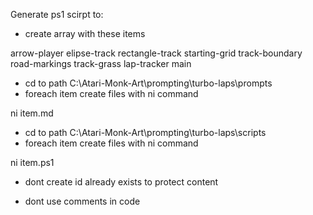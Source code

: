 Generate ps1 scirpt to:

- create array with these items

arrow-player
elipse-track
rectangle-track
starting-grid
track-boundary
road-markings
track-grass
lap-tracker
main

- cd to path C:\Atari-Monk-Art\prompting\turbo-laps\prompts
- foreach item create files with ni command

ni item.md

- cd to path C:\Atari-Monk-Art\prompting\turbo-laps\scripts
- foreach item create files with ni command

ni item.ps1

- dont create id already exists to protect content

- dont use comments in code